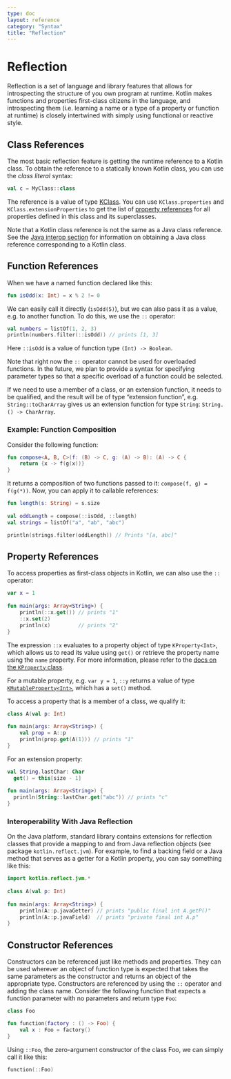 ```yaml
---
type: doc
layout: reference
category: "Syntax"
title: "Reflection"
---
```


# Reflection

Reflection is a set of language and library features that allows for introspecting the structure of you own program at runtime.
Kotlin makes functions and properties first-class citizens in the language, and introspecting them (i.e. learning a name or 
a type of a property or function at runtime) is closely intertwined with simply using functional or reactive style.

## Class References

The most basic reflection feature is getting the runtime reference to a Kotlin class. To obtain the reference to a
statically known Kotlin class, you can use the _class literal_ syntax:

``` kotlin
val c = MyClass::class
```

The reference is a value of type [KClass](/docs/api/kotlin.reflect/-k-class.html). You can use `KClass.properties`
and `KClass.extensionProperties` to get the list of [property references](#property-references) for all properties
defined in this class and its superclasses.

Note that a Kotlin class reference is not the same as a Java class reference. See the [Java interop section](java-interop.html#object-methods)
for information on obtaining a Java class reference corresponding to a Kotlin class.

## Function References

When we have a named function declared like this:
  
``` kotlin
fun isOdd(x: Int) = x % 2 != 0
```

We can easily call it directly (`isOdd(5)`), but we can also pass it as a value, e.g. to another function. 
To do this, we use the `::` operator:  
  
``` kotlin
val numbers = listOf(1, 2, 3)
println(numbers.filter(::isOdd)) // prints [1, 3]
```

Here `::isOdd` is a value of function type `(Int) -> Boolean`.

Note that right now the `::` operator cannot be used for overloaded functions. In the future, we plan to
provide a syntax for specifying parameter types so that a specific overload of a function could be selected.

If we need to use a member of a class, or an extension function, it needs to be qualified, 
and the result will be of type “extension function”,
e.g. `String::toCharArray` gives us an extension function for type `String`: `String.() -> CharArray`.

### Example: Function Composition

Consider the following function:

``` kotlin
fun compose<A, B, C>(f: (B) -> C, g: (A) -> B): (A) -> C {
    return {x -> f(g(x))}
}
```

It returns a composition of two functions passed to it: `compose(f, g) = f(g(*))`. 
Now, you can apply it to callable references:


``` kotlin
fun length(s: String) = s.size
 
val oddLength = compose(::isOdd, ::length)
val strings = listOf("a", "ab", "abc")

println(strings.filter(oddLength)) // Prints "[a, abc]"
```

## Property References

To access properties as first-class objects in Kotlin, we can also use the `::` operator:

``` kotlin
var x = 1
 
fun main(args: Array<String>) {
    println(::x.get()) // prints "1"
    ::x.set(2)
    println(x)         // prints "2"
}
```

The expression `::x` evaluates to a property object of type `KProperty<Int>`, which allows us to read its
value using `get()` or retrieve the property name using the `name` property. For more information, please refer to
the [docs on the `KProperty` class](/docs/api/kotlin.reflect/-k-property.html).

For a mutable property, e.g. `var y = 1`, `::y` returns a value of type [`KMutableProperty<Int>`](/docs/api/kotlin.reflect/-k-mutable-property.html),
which has a `set()` method. 
 
To access a property that is a member of a class, we qualify it:

``` kotlin
class A(val p: Int)
 
fun main(args: Array<String>) {
    val prop = A::p
    println(prop.get(A(1))) // prints "1"
}
```

For an extension property:


``` kotlin
val String.lastChar: Char
  get() = this[size - 1]
 
fun main(args: Array<String>) {
  println(String::lastChar.get("abc")) // prints "c"
}
```

### Interoperability With Java Reflection

On the Java platform, standard library contains extensions for reflection classes that provide a mapping to and from Java
  reflection objects (see package `kotlin.reflect.jvm`).
For example, to find a backing field or a Java method that serves as a getter for a Kotlin property, you can say something like this:


``` kotlin
import kotlin.reflect.jvm.*
 
class A(val p: Int)
 
fun main(args: Array<String>) {
    println(A::p.javaGetter) // prints "public final int A.getP()"
    println(A::p.javaField)  // prints "private final int A.p"
}
```

## Constructor References

Constructors can be referenced just like methods and properties. They can be used wherever an object of function type 
is expected that takes the same parameters as the constructor and returns an object of the appropriate type. 
Constructors are referenced by using the `::` operator and adding the class name. Consider the following function 
that expects a function parameter with no parameters and return type `Foo`:

``` kotlin
class Foo

fun function(factory : () -> Foo) {
    val x : Foo = factory()
}
```

Using `::Foo`, the zero-argument constructor of the class Foo, we can simply call it like this:

``` kotlin
function(::Foo)
```
